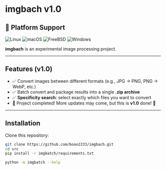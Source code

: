 # imgbach v1.0
## 🚀 Platform Support

![Linux](https://img.shields.io/badge/Linux-Supported-brightgreen?logo=linux)
![macOS](https://img.shields.io/badge/macOS-Supported-brightgreen?logo=apple)
![FreeBSD](https://img.shields.io/badge/FreeBSD-Supported-brightgreen?logo=freebsd)
![Windows](https://img.shields.io/badge/Windows-Untested-lightgrey?logo=windows)

**imgbach** is an experimental image processing project.  


---

## Features (v1.0)
- ✅ Convert images between different formats (e.g., JPG → PNG, PNG → WebP, etc.)
- ✅ Batch convert and package results into a single **.zip archive**
- ✅ **Specificity search**: select exactly which files you want to convert
- 🎉 Project completed! More updates may come, but this is **v1.0** done! 🚀
---

## Installation
Clone this repository:
```bash
git clone https://github.com/booo2233/imgbach.git
cd src
pip install -r imgbatch/requirements.txt

python -m imgbatch --help

